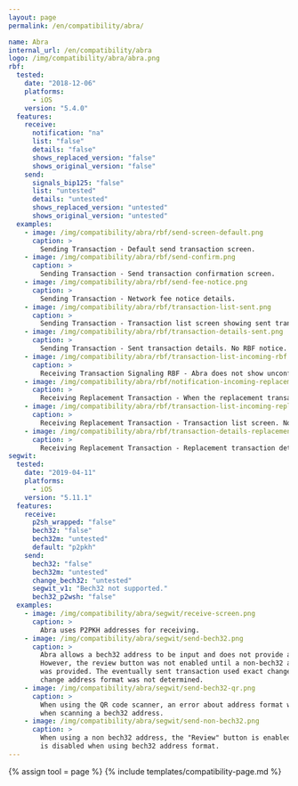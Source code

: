 ```yaml
---
layout: page
permalink: /en/compatibility/abra/

name: Abra
internal_url: /en/compatibility/abra
logo: /img/compatibility/abra/abra.png
rbf:
  tested:
    date: "2018-12-06"
    platforms:
      - iOS
    version: "5.4.0"
  features:
    receive:
      notification: "na"
      list: "false"
      details: "false"
      shows_replaced_version: "false"
      shows_original_version: "false"
    send:
      signals_bip125: "false"
      list: "untested"
      details: "untested"
      shows_replaced_version: "untested"
      shows_original_version: "untested"
  examples:
    - image: /img/compatibility/abra/rbf/send-screen-default.png
      caption: >
        Sending Transaction - Default send transaction screen.
    - image: /img/compatibility/abra/rbf/send-confirm.png
      caption: >
        Sending Transaction - Send transaction confirmation screen.
    - image: /img/compatibility/abra/rbf/send-fee-notice.png
      caption: >
        Sending Transaction - Network fee notice details.
    - image: /img/compatibility/abra/rbf/transaction-list-sent.png
      caption: >
        Sending Transaction - Transaction list screen showing sent transaction. No RBF notice.
    - image: /img/compatibility/abra/rbf/transaction-details-sent.png
      caption: >
        Sending Transaction - Sent transaction details. No RBF notice. Note transaction sent without RBF flag. Transaction was not sent with RBF so no bumping available.
    - image: /img/compatibility/abra/rbf/transaction-list-incoming-rbf.png
      caption: >
        Receiving Transaction Signaling RBF - Abra does not show unconfirmed transactions.
    - image: /img/compatibility/abra/rbf/notification-incoming-replacement.png
      caption: >
        Receiving Replacement Transaction - When the replacement transaction receives 1 confirmation it appears in wallet. No RBF notice.
    - image: /img/compatibility/abra/rbf/transaction-list-incoming-replacement.png
      caption: >
        Receiving Replacement Transaction - Transaction list screen. No RBF flag.
    - image: /img/compatibility/abra/rbf/transaction-details-replacement-confirmed.png
      caption: >
        Receiving Replacement Transaction - Replacement transaction details.
segwit:
  tested:
    date: "2019-04-11"
    platforms:
      - iOS
    version: "5.11.1"
  features:
    receive:
      p2sh_wrapped: "false"
      bech32: "false"
      bech32m: "untested"
      default: "p2pkh"
    send:
      bech32: "false"
      bech32m: "untested"
      change_bech32: "untested"
      segwit_v1: "Bech32 not supported."
      bech32_p2wsh: "false"
  examples:
    - image: /img/compatibility/abra/segwit/receive-screen.png
      caption: >
        Abra uses P2PKH addresses for receiving.
    - image: /img/compatibility/abra/segwit/send-bech32.png
      caption: >
        Abra allows a bech32 address to be input and does not provide a warning.
        However, the review button was not enabled until a non-bech32 address
        was provided. The eventually sent transaction used exact change so
        change address format was not determined.
    - image: /img/compatibility/abra/segwit/send-bech32-qr.png
      caption: >
        When using the QR code scanner, an error about address format was shown
        when scanning a bech32 address.
    - image: /img/compatibility/abra/segwit/send-non-bech32.png
      caption: >
        When using a non bech32 address, the "Review" button is enabled. Button
        is disabled when using bech32 address format.
---
```


<!-- Abra -->

{% assign tool = page %}
{% include templates/compatibility-page.md %}
